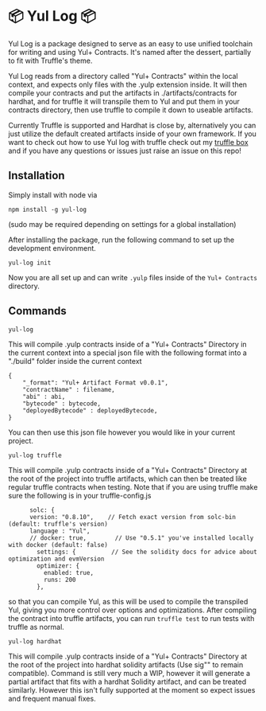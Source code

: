 # 📦 Yul Log 📦

Yul Log is a package designed to serve as an easy to use unified toolchain for writing and using Yul+ Contracts. It's named after the dessert, partially to fit with Truffle's theme.

Yul Log reads from a directory called "Yul+ Contracts" within the local context, and expects only files with the .yulp extension inside. It will then compile your contracts and put the artifacts in ./artifacts/contracts for hardhat, and for truffle it will transpile them to Yul and put them in your contracts directory, then use truffle to compile it down to useable artifacts.

Currently Truffle is supported and Hardhat is close by, alternatively you can just utilize the default created artifacts inside of your own framework. If you want to check out how to use Yul log with truffle check out my [truffle box](https://github.com/ControlCplusControlV/Truffle-Yulp-Box) and if you have any questions or issues just raise an issue on this repo!

## Installation

Simply install with node via

```
npm install -g yul-log
```

(sudo may be required depending on settings for a global installation)


After installing the package, run the following command to set up the development environment. 

```
yul-log init
```

Now you are all set up and can write `.yulp` files inside of the `Yul+ Contracts` directory.
## Commands

```
yul-log
```

This will compile .yulp contracts inside of a "Yul+ Contracts" Directory in the current context into a special json file with the following format into a "./build" folder inside the current context

```
{
    "_format": "Yul+ Artifact Format v0.0.1",
    "contractName" : filename,
    "abi" : abi,
    "bytecode" : bytecode,
    "deployedBytecode" : deployedBytecode,
}
```

You can then use this json file however you would like in your current project.

```
yul-log truffle
```

This will compile .yulp contracts inside of a "Yul+ Contracts" Directory at the root of the project into truffle artifacts, which can then be treated like regular truffle contracts when testing. Note that if you are using truffle make sure the following is in your truffle-config.js

```
      solc: {
      version: "0.8.10",    // Fetch exact version from solc-bin (default: truffle's version)
      language : "Yul",
      // docker: true,        // Use "0.5.1" you've installed locally with docker (default: false)
        settings: {          // See the solidity docs for advice about optimization and evmVersion
        optimizer: {
          enabled: true,
          runs: 200
        },
```

so that you can compile Yul, as this will be used to compile the transpiled Yul, giving you more control over options and optimizations. After compiling the contract into truffle artifacts, you can run `truffle test` to run tests with truffle as normal.

```
yul-log hardhat
```
This will compile .yulp contracts inside of a "Yul+ Contracts" Directory at the root of the project into hardhat solidity artifacts (Use sig"" to remain compatible). Command is still very much a WIP, however it will generate a partial artifact that fits with a hardhat Solidity artifact, and can be treated similarly. However this isn't fully supported at the moment so expect issues and frequent manual fixes.
